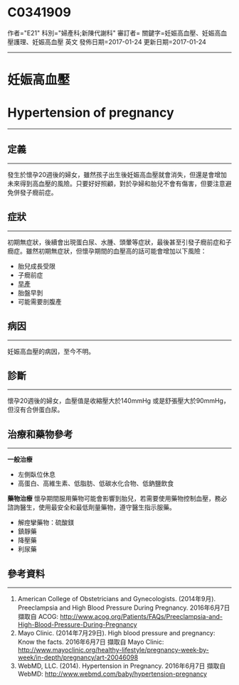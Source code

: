 # C0341909
作者="E21"
科別="婦產科;新陳代謝科"
審訂者=
關鍵字=妊娠高血壓、妊娠高血壓護理、妊娠高血壓 英文
發佈日期=2017-01-24
更新日期=2017-01-24

----------
# 妊娠高血壓
# Hypertension of pregnancy  
----------
## 定義
----------

發生於懷孕20週後的婦女，雖然孩子出生後妊娠高血壓就會消失，但還是會增加未來得到高血壓的風險。只要好好照顧，對於孕婦和胎兒不會有傷害，但要注意避免併發子癇前症。

## 症狀
----------

初期無症狀，後續會出現蛋白尿、水腫、頭暈等症狀，最後甚至引發子癇前症和子癇症。雖然初期無症狀，但懷孕期間的血壓高的話可能會增加以下風險：

- 胎兒成長受限
- 子癇前症
- [早產](C0022876)
- 胎盤早剝
- 可能需要剖腹產
## 病因
----------

妊娠高血壓的病因，至今不明。

## 診斷
----------

懷孕20週後的婦女，血壓值是收縮壓大於140mmHg 或是舒張壓大於90mmHg，但沒有合併蛋白尿。

## 治療和藥物參考
----------

**一般治療**

- 左側臥位休息
- 高蛋白、高維生素、低脂肪、低碳水化合物、低鈉鹽飲食

**藥物治療**
懷孕期間服用藥物可能會影響到胎兒，若需要使用藥物控制血壓，務必諮詢醫生，使用最安全和最低劑量藥物，遵守醫生指示服藥。

- 解痙攣藥物：硫酸鎂
- 鎮靜藥
- 降壓藥
- 利尿藥 
## 參考資料
----------
1. American College of Obstetricians and Gynecologists. (2014年9月). Preeclampsia and High Blood Pressure During Pregnancy. 2016年6月7日 擷取自 ACOG: 
  http://www.acog.org/Patients/FAQs/Preeclampsia-and-High-Blood-Pressure-During-Pregnancy
2. Mayo Clinic. (2014年7月29日). High blood pressure and pregnancy: Know the facts. 2016年6月7日 擷取自 Mayo Clinic: 
  http://www.mayoclinic.org/healthy-lifestyle/pregnancy-week-by-week/in-depth/pregnancy/art-20046098
3. WebMD, LLC. (2014). Hypertension in Pregnancy. 2016年6月7日 擷取自 WebMD: 
  http://www.webmd.com/baby/hypertension-pregnancy

